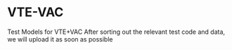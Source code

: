 # VTE-VAC
Test Models for VTE+VAC
After sorting out the relevant test code and data, we will upload it as soon as possible
